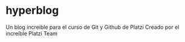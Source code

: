 # hyperblog

Un blog increible para el curso de Git y Github de Platzi
Creado por el increíble Platzi Team
